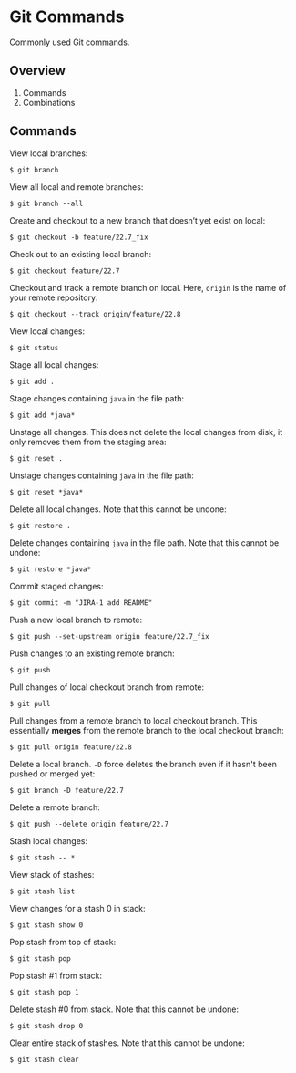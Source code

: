 # Git Commands

Commonly used Git commands.

## Overview

1. Commands
1. Combinations  

## Commands

View local branches:

```shell
$ git branch
```

View all local and remote branches:

```shell
$ git branch --all
```

Create and checkout to a new branch that doesn’t yet exist on local:

```shell
$ git checkout -b feature/22.7_fix
```

Check out to an existing local branch:

```shell
$ git checkout feature/22.7
```

Checkout and track a remote branch on local. Here, `origin` is the name of your remote repository:

```shell
$ git checkout --track origin/feature/22.8
```

View local changes:

```shell
$ git status
```

Stage all local changes:

```shell
$ git add .
```

Stage changes containing `java` in the file path:

```shell
$ git add *java*
```

Unstage all changes. This does not delete the local changes from disk, it only removes them from the staging area:

```shell
$ git reset .
```

Unstage changes containing `java` in the file path:

```shell
$ git reset *java*
```

Delete all local changes. Note that this cannot be undone:

```shell
$ git restore .
```

Delete changes containing `java` in the file path. Note that this cannot be undone:

```shell
$ git restore *java*
```

Commit staged changes:

```shell
$ git commit -m "JIRA-1 add README"
```

Push a new local branch to remote:

```shell
$ git push --set-upstream origin feature/22.7_fix
```

Push changes to an existing remote branch:

```shell
$ git push
```

Pull changes of local checkout branch from remote:

```shell
$ git pull
```

Pull changes from a remote branch to local checkout branch. This essentially __merges__ from the remote branch to the local checkout branch:

```shell
$ git pull origin feature/22.8
```

Delete a local branch. `-D` force deletes the branch even if it hasn't been pushed or merged yet:

```shell
$ git branch -D feature/22.7
```

Delete a remote branch:

```shell
$ git push --delete origin feature/22.7
```

Stash local changes:

```shell
$ git stash -- *
```

View stack of stashes:

```shell
$ git stash list
```

View changes for a stash 0 in stack:

```shell
$ git stash show 0
```

Pop stash from top of stack:

```shell
$ git stash pop
```

Pop stash #1 from stack:

```shell
$ git stash pop 1
```

Delete stash #0 from stack. Note that this cannot be undone:

```shell
$ git stash drop 0
```

Clear entire stack of stashes. Note that this cannot be undone:

```shell
$ git stash clear
```
